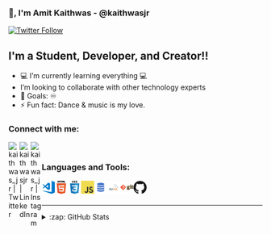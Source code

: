 ### 👋, I'm Amit Kaithwas - @kaithwasjr

[![Twitter Follow](https://img.shields.io/twitter/follow/kaithwas_jr?color=1DA1F2&logo=twitter&style=for-the-badge)](https://twitter.com/kaithwas_jr)

## I'm a Student, Developer, and Creator!!

- 💻 I’m currently learning everything 💻 
-  I’m looking to collaborate with other technology experts
- 🥅 Goals: ♾️
- ⚡ Fun fact: Dance & music is my love.

### Connect with me:

[<img align="left" alt="kaithwas_jr | Twitter" width="22px" src="https://cdn.jsdelivr.net/npm/simple-icons@v3/icons/twitter.svg" />][twitter]
[<img align="left" alt="kaithwasjr | LinkedIn" width="22px" src="https://cdn.jsdelivr.net/npm/simple-icons@v3/icons/linkedin.svg" />][linkedin]
[<img align="left" alt="kaithwas_jr | Instagram" width="22px" src="https://cdn.jsdelivr.net/npm/simple-icons@v3/icons/instagram.svg" />][instagram]

<br />

### Languages and Tools:

<img align="left" alt="Visual Studio Code" width="26px" src="https://raw.githubusercontent.com/github/explore/80688e429a7d4ef2fca1e82350fe8e3517d3494d/topics/visual-studio-code/visual-studio-code.png" />
<img align="left" alt="HTML5" width="26px" src="https://raw.githubusercontent.com/github/explore/80688e429a7d4ef2fca1e82350fe8e3517d3494d/topics/html/html.png" />
<img align="left" alt="CSS3" width="26px" src="https://raw.githubusercontent.com/github/explore/80688e429a7d4ef2fca1e82350fe8e3517d3494d/topics/css/css.png" />

<img align="left" alt="JavaScript" width="26px" src="https://raw.githubusercontent.com/github/explore/80688e429a7d4ef2fca1e82350fe8e3517d3494d/topics/javascript/javascript.png" />

<img align="left" alt="SQL" width="26px" src="https://raw.githubusercontent.com/github/explore/80688e429a7d4ef2fca1e82350fe8e3517d3494d/topics/sql/sql.png" />
<img align="left" alt="MySQL" width="26px" src="https://raw.githubusercontent.com/github/explore/80688e429a7d4ef2fca1e82350fe8e3517d3494d/topics/mysql/mysql.png" />

<img align="left" alt="Git" width="26px" src="https://raw.githubusercontent.com/github/explore/80688e429a7d4ef2fca1e82350fe8e3517d3494d/topics/git/git.png" />
<img align="left" alt="GitHub" width="26px" src="https://raw.githubusercontent.com/github/explore/78df643247d429f6cc873026c0622819ad797942/topics/github/github.png" />


<br />
<br />

---

<details>
  <summary>:zap: GitHub Stats</summary>
  
![Kaithwasjr's GitHub stats](https://github-readme-stats.vercel.app/api?username=Kaithwasjr&show_icons=true&theme=dark)

</details>

[twitter]: https://twitter.com/kaithwas_jr
[instagram]: https://instagram.com/kaithwas_jr
[linkedin]: https://linkedin.com/in/kaithwasjr
